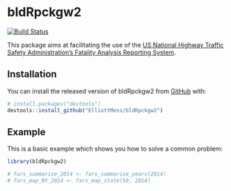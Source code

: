 
<!-- README.md is generated from README.Rmd. Please edit that file -->

# bldRpckgw2

[![Build
Status](https://travis-ci.com/ElliottMess/bldRpckgw2.svg?token=RphAcb7xKsmCuGe5zzCq&branch=master)](https://travis-ci.com/ElliottMess/bldRpckgw2)

This package aims at facilitating the use of the [US National Highway
Traffic Safety Administration’s Fatality Analysis Reporting
System](http://www.nhtsa.gov/Data/Fatality-Analysis-Reporting-System-\(FARS\)%7D%7BUS%20National%20Highway%20Traffic%20Safety%20Administration's%20Fatality%20Analysis%20Reporting%20System).

## Installation

You can install the released version of bldRpckgw2 from
[GitHub](https://github.com/ElliottMess/bldRpckgw2) with:

``` r
# install.packages("devtools")
devtools::install_github("ElliottMess/bldRpckgw2")
```

## Example

This is a basic example which shows you how to solve a common problem:

``` r
library(bldRpckgw2)

# fars_summarize_2014 <- fars_summarize_years(2014)
# fars_map_NY_2014 <- fars_map_state(50, 2014)
```
